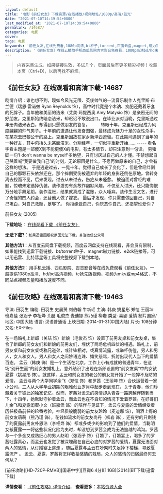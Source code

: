 ```yaml
---
layout: default
title: '电影《前任女友》下载资源/在线播放/视频地址/1080p/高清/蓝光'
date: "2021-07-10T14:39:54+0800"
last_modified_at: "2021-07-10T14:39:54+0800"
permalink: /14687/
categories: 电影
cover:
tags: 电影
keywords: '前任女友,在线免费看,1080p高清,bt种子,torrent,百度云盘,magnet,磁力链,迅雷下载资源'
description: '《前任女友》在线云播放手机西瓜影院吉吉影音免费看，1080p高清bd/hd未删减完整版和tc抢先枪版，mkv/mp4格式，附带bt/torrent种子、magnet/磁力链、百度云盘、网盘资源迅雷下载链接'
---
```


>内容采集生成，如果链接失效，多试几个，页面最后有更多精彩视频！收藏本页（Ctrl+D)，以后再找不麻烦。


## 《前任女友》在线观看和高清下载-14687

剧情介绍：谁也想不到，现如今风光无限、英俊帅气的一流音乐制作人克里斯·布兰德（瑞恩·雷诺兹 Ryan Reynolds 饰），高中时代竟是个木讷、痴肥还戴着牙套的死胖子。当年他和美丽的洁米（艾美·玛提西奥 Amy Matysio 饰）是亲密无间的好朋友，克里斯始终暗恋洁米，却迟迟不敢说出口。在毕业派对当晚，克里斯通过年册向洁米表白，却得到只愿做朋友的答复。  　　转眼十年，克里斯已经成为风度翩翩的帅气男子。十年前的遭遇让他发奋图强，最终成为魅力十足的女性杀手。在某次去巴黎公干的路上，克里斯因故在家乡新泽西逗留。在此期间遇到了当年的一种好友，其中包括久未某面洁米。分别经年，一切似乎重新开始…… ----- 看名字看主题是一部傻X到不能更傻X的电影，有太多情节，却只注意到一句话。   男猪脚一句'I don't wanna be myself'多绝望，只有讨厌过自己的人才懂。不禁想起自己哭着喊“我要做我自己”的时刻，无论原因是什么，不愿再做原来的自己，才会有这样的想法。   于是逃避过去，一晃十年。觉得自己成长了变化了，但是曾经绊倒自己的那颗石头依然还在，那个摔倒受伤被遗弃的年轻的身影还倒在原地。曾转身离去视而不见，后来发现，过去从未过去，伤疤从未痊愈。   被迫面对曾经的难题，惊魂未定选择伪装。装作游刃有余故作幽默风趣，不仅惹人讨厌，还只能悔恨万分地手舞足蹈。装作混账，结果就真成了混账，众人唾弃。装作生涩文艺，进行了奇怪的四人约会，还替他人做了嫁衣。   最后才发现，你只需要做回自己，对自己坦白，对自己救赎，足够了。 你拒绝做自己，你厌恶你自己，还指望谁爱你？


前任女友 (2005)

**下载地址**： [在线观看下载 《前任女友》](https://www.btbtdy.me/btdy/dy5096.html) 


**无法下载?**：`如果迅雷因版权原因无法下载，关注微信公众号 `

**其他方法1**：从百度云网盘下载视频，百度云网盘支持在线观看，非会员有限制，如果能找到迅雷下载链接、bt/torrent种子、magnet磁力链接、e2dk链接等，可以用迅雷、比特彗星等工具将完整视频下载到本地。

**其他方法2**：用手机云播、西瓜影院、吉吉影音等在线免费观看《前任女友》，一般提供1080p高清、hd/bd高清视频、tc抢先版视频，视频为mkv或mp4格式，不同站点视频质量和播放速度不同。


## 《前任攻略》在线观看和高清下载-19463

导演: 田羽生 编剧: 田羽生 史晨赟 刘伯翰 牛新瑶 主演: 韩庚 姚星彤 郑恺 王丽坤 班嘉佳 张涵予 李相烨 关喆 毛俊杰 麦迪娜 熊乃瑾 柳岩 类型: 喜剧 爱情 制片国家/地区: 中国大陆 语言: 汉语普通话 上映日期: 2014-01-31(中国大陆) 片长: 108分钟 又名: EX-Files

在一场婚礼上新郎（关喆 饰）新娘（毛俊杰 饰）设置了前男友桌和前女友桌，集合了新郎的前女友们和新娘的前男友们，埋伏了两场危机四伏的相遇。婚礼上，前男友桌和前女友桌或称兄道弟，或针锋相对，或真情流露，或举杯彷徨，男人和男人，女人和女人，男人和女人之间妙语连珠、嬉笑怒骂，折射出现代人当下的爱情百态。 孟云（韩庚 饰）是一个生活在北京，工作上小有成就的普通青年，在这场“别开生面”的前女友婚礼上，意外结识了出现在新郎设置的“前女友桌”中的女孩夏露（姚星彤 饰）。就这样，孟云和前女友的老公的前女友开始了一段猝不及防的爱情。 孟云与两个大学同学余飞（郑恺 饰）和罗茜（王丽坤 饰）合伙运营着一家小公司，三人从大学毕业初期的艰难创业岁月中起步走到现在，关于青春，他们珍藏着关于彼此的独家记忆。然而，罗茜对孟云的感情却从青春一路跨越伴随到当下，十四年，她默默守护着孟云，而孟云也在不自知的情况下爱着罗茜。在好哥们儿余飞和夏露闺蜜小文（班嘉佳 饰）的陪伴与见证下，孟云与夏露的爱情经受着历任极品前任的轮番考验，神经质般脆弱的前女友玲玲（麦迪娜 饰），喝酒上瘾的前女友萌萌（熊乃瑾 饰），花钱如流水的前女友尚丹（柳岩 饰），还有穷的只剩钱了的夏露前男友朴恩浩（李相烨 饰）都或多或少的影响到了他们的爱情，当聪明女孩夏露一一将这些状况化险为夷时，却没想到罗茜会成为无法逾越的鸿沟。罗茜与一个多金又成熟细心的男人赵明（张涵予 饰）订婚了，订婚宴上，喝多了的罗茜吐露真心，而孟云也发觉了被深埋藏在自己心底的对罗茜的爱情，夏露无法面对两人的感情，从订婚宴上逃走 。随后夏露与孟云在吵架时失足掉下楼梯，导致夏露流产 。 孟云、夏露、罗茜将怎样收拾感情的残局，众人的感情的归宿最终何去何从？


[前任攻略][HD-720P-RMVB][国语中字][豆瓣6.4分][1.1GB][2014][BT下载/迅雷下载]

**详情查看**： [《前任攻略》详情介绍](/movie/19463/)， **查看更多**：[本站资源大全](/movie/t/all/)

